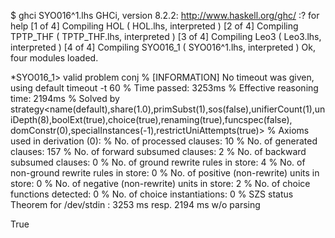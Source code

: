 $ ghci SYO016^1.lhs 
GHCi, version 8.2.2: http://www.haskell.org/ghc/  :? for help
[1 of 4] Compiling HOL              ( HOL.lhs, interpreted )
[2 of 4] Compiling TPTP_THF         ( TPTP_THF.lhs, interpreted )
[3 of 4] Compiling Leo3             ( Leo3.lhs, interpreted )
[4 of 4] Compiling SYO016_1         ( SYO016^1.lhs, interpreted )
Ok, four modules loaded.

*SYO016_1> valid problem conj
% [INFORMATION]      No timeout was given, using default timeout -t 60 
% Time passed: 3253ms
% Effective reasoning time: 2194ms
% Solved by strategy<name(default),share(1.0),primSubst(1),sos(false),unifierCount(1),uniDepth(8),boolExt(true),choice(true),renaming(true),funcspec(false), domConstr(0),specialInstances(-1),restrictUniAttempts(true)>
% Axioms used in derivation (0): 
% No. of processed clauses: 10
% No. of generated clauses: 157
% No. of forward subsumed clauses: 2
% No. of backward subsumed clauses: 0
% No. of ground rewrite rules in store: 4
% No. of non-ground rewrite rules in store: 0
% No. of positive (non-rewrite) units in store: 0
% No. of negative (non-rewrite) units in store: 2
% No. of choice functions detected: 0
% No. of choice instantiations: 0
% SZS status Theorem for /dev/stdin : 3253 ms resp. 2194 ms w/o parsing

True